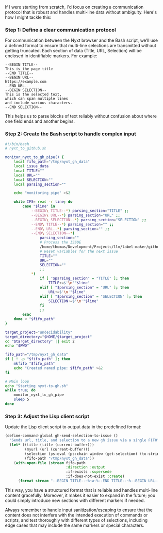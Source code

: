 If I were starting from scratch, I'd focus on creating a communication protocol that is robust and handles multi-line data without ambiguity. Here's how I might tackle this:

### Step 1: Define a clear communication protocol

For communication between the Nyxt browser and the Bash script, we'll use a defined format to ensure that multi-line selections are transmitted without getting truncated. Each section of data (Title, URL, Selection) will be enclosed in identifiable markers. For example:

```
--BEGIN TITLE--
This is the page title
--END TITLE--
--BEGIN URL--
https://example.com
--END URL--
--BEGIN SELECTION--
This is the selected text,
which can span multiple lines
and include various characters.
--END SELECTION--
```

This helps us to parse blocks of text reliably without confusion about where one field ends and another begins.

### Step 2: Create the Bash script to handle complex input

```bash
#!/bin/bash
# nyxt_to_github.sh

monitor_nyxt_to_gh_pipe() {
    local fifo_path="/tmp/nyxt_gh_data"
    local issue_data
    local TITLE=""
    local URL=""
    local SELECTION=""
    local parsing_section=""

    echo "monitoring pipe" >&2

    while IFS= read -r line; do
        case "$line" in
            --BEGIN\ TITLE--*) parsing_section="TITLE" ;;
            --BEGIN\ URL--*) parsing_section="URL" ;;
            --BEGIN\ SELECTION--*) parsing_section="SELECTION" ;;
            --END\ TITLE--*) parsing_section="" ;;
            --END\ URL--*) parsing_section="" ;;
            --END\ SELECTION--*)
                parsing_section=""
                # Process the ISSUE
                /home/thomas/Development/Projects/llm/label-maker/github_issues.sh "$TITLE" "$URL" "$SELECTION"
                # Reset variables for the next issue
                TITLE=""
                URL=""
                SELECTION=""
                ;;
            *)
                if [ "$parsing_section" = "TITLE" ]; then
                    TITLE+=$'\n'"$line"
                elif [ "$parsing_section" = "URL" ]; then
                    URL+=$'\n'"$line"
                elif [ "$parsing_section" = "SELECTION" ]; then
                    SELECTION+=$'\n'"$line"
                fi
                ;;
        esac
    done < "$fifo_path"
}

target_project="undecidability"
target_directory="$HOME/$target_project"
cd "$target_directory" || exit 2
echo "$PWD"

fifo_path="/tmp/nyxt_gh_data"
if [ ! -p "$fifo_path" ]; then
    mkfifo "$fifo_path"
    echo "Created named pipe: $fifo_path" >&2
fi

# Main loop
echo "Starting nyxt-to-gh.sh"
while true; do
    monitor_nyxt_to_gh_pipe
    sleep 5
done
```

### Step 3: Adjust the Lisp client script

Update the Lisp client script to output data in the predefined format:

```lisp
(define-command-global gh-send-selection-to-issue ()
  "Sends url, title, and selection to a new gh issue via a single FIFO"
  (let* ((title (title (current-buffer)))
         (myurl (url (current-buffer)))
         (selection (ps-eval (ps:chain window (get-selection) (to-string))))
         (fifo-path "/tmp/nyxt_gh_data"))
    (with-open-file (stream fifo-path
                            :direction :output
                            :if-exists :supersede
                            :if-does-not-exist :create)
      (format stream "--BEGIN TITLE--~%~a~%--END TITLE--~%--BEGIN URL--~%~a~%--END URL--~%--BEGIN SELECTION--~%~a~%--END SELECTION--~%" title (render-url myurl) selection))))
```

This way, you have a structured format that is reliable and handles multi-line content gracefully. Moreover, it makes it easier to expand in the future; you could simply introduce new sections with different markers if needed. 

Always remember to handle input sanitization/escaping to ensure that the content does not interfere with the intended execution of commands or scripts, and test thoroughly with different types of selections, including edge cases that may include the same markers or special characters.